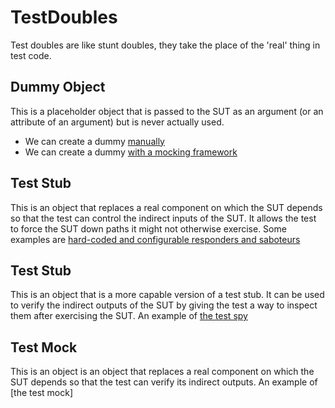 # TestDoubles
Test doubles are like stunt doubles, they take the place of the 'real'  thing in test code.
## Dummy Object
This is a placeholder object that is passed to the SUT as an argument (or an attribute of an argument) but is never actually used.

* We can create a dummy  [manually](https://www.testright.nl/2016/12/02/test-doubles-creating-a-dummy-object-manually/)
* We can create a dummy [with a mocking framework](http://www.testright.nl/2016/12/16/test-doubles-creating-a-dummy-object-using-a-mocking-framework/)

## Test Stub
This is an object that replaces a real component on which the SUT depends so that the test can control the indirect inputs of the SUT. It allows the test to force the SUT down paths it might not otherwise exercise.
Some examples are [hard-coded and configurable responders and saboteurs](https://www.testright.nl/2017/01/16/test-doubles-creating-a-stub/)

## Test Stub
This is an object that is a more capable version of a test stub. It can be used to verify the indirect outputs of the SUT by giving the test a way to inspect them after exercising the SUT.
An example of [the test spy](https://www.testright.nl/2017/05/15/test-doubles-creating-a-test-spy/)

## Test Mock
This is an object is an object that replaces a real component on which the SUT depends so that the test can verify its indirect outputs.
An example of [the test mock]
